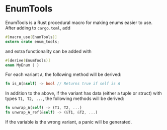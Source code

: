 # EnumTools

EnumTools is a Rust procedural macro for making enums easier to use. After adding to `cargo.toml`, add 

```rust
#[macro_use(EnumTools)]
extern crate enum_tools;
```

and extra functionality can be added with 

```rust
#[derive(EnumTools)]
enum MyEnum { }
```

For each variant `A`, the following method will be derived:

```rust
fn is_A(&self) -> bool // Returns true if self is A
```


In addition to the above, if the variant has data (either a tuple or struct) with types `T1, T2, ...`, the following methods will be derived:

```rust
fn unwrap_A(self) -> (T1, T2, ...)
fn unwrap_A_ref(&self) -> (&T1, &T2, ...)
```

If the variable is the wrong variant, a panic will be generated. 



